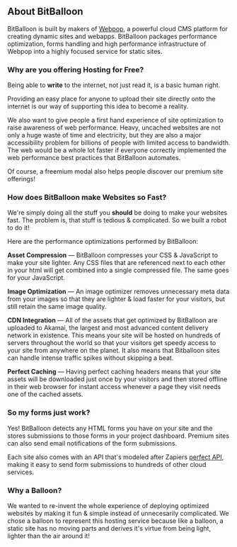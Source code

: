 ## About BitBalloon

<p class="lead">BitBalloon is built by makers of <a href="http://www.webpop.com">Webpop</a>, a powerful cloud CMS platform for creating dynamic sites and webapps. BitBalloon packages performance optimization, forms handling and high performance infrastructure of Webpop into a highly focused service for static sites.</p>

### Why are you offering Hosting for Free?
Being able to __write__ to the internet, not just read it, is a basic human right.

Providing an easy place for anyone to upload their site directly onto the internet is our way of supporting this idea to become a reality.

We also want to give people a first hand experience of site optimization to raise awareness of web performance. Heavy, uncached websites are not only a huge waste of time and electricity, but they are also a major accessibility problem for billions of people with limited access to bandwidth. The web would be a whole lot faster if everyone correctly implemented the web performance best practices that BitBalloon automates.

Of course, a freemium modal also helps people discover our premium site offerings!

### How does BitBalloon make Websites so Fast?

We're simply doing all the stuff you __should__ be doing to make your websites fast. The problem is, that stuff is tedious & complicated. So we built a robot to do it!

Here are the performance optimizations performed by BitBalloon:

**Asset Compression** — BitBalloon compresses your CSS & JavaScript to make your site lighter. Any CSS files that are referenced next to each other in your html will get combined into a single compressed file. The same goes for your JavaScript.

**Image Optimization** — An image optimizer removes unnecessary meta data from your images so that they are lighter & load faster for your visitors, but still retain the same image quality.

**CDN Integration** — All of the assets that get optimized by BitBalloon are uploaded to Akamai, the largest and most advanced content delivery network in existence. This means your site will be hosted on hundreds of servers throughout the world so that your visitors get speedy access to your site from anywhere on the planet. It also means that Bitballoon sites can handle intense traffic spikes without skipping a beat.

**Perfect Caching** — Having perfect caching headers means that your site assets will be downloaded just once by your visitors and then stored offline in their web browser for instant access whenever a page they visit needs one of the cached assets.

### So my forms just work?

Yes! BitBalloon detects any HTML forms you have on your site and the stores submissions to those forms in your project dashboard. Premium sites can also send email notifications of the form submissions.

Each site also comes with an API that's modeled after Zapiers [perfect API](https://zapier.com/developer/perfect-api/), making it easy to send form submissions to hundreds of other cloud services.

### Why a Balloon?

We wanted to re-invent the whole experience of deploying optimized websites by making it fun & simple instead of unnecesarily complicated. We chose a balloon to represent this hosting service because like a balloon, a static site has no moving parts and derives it's virtue from being light, lighter than the air around it!
